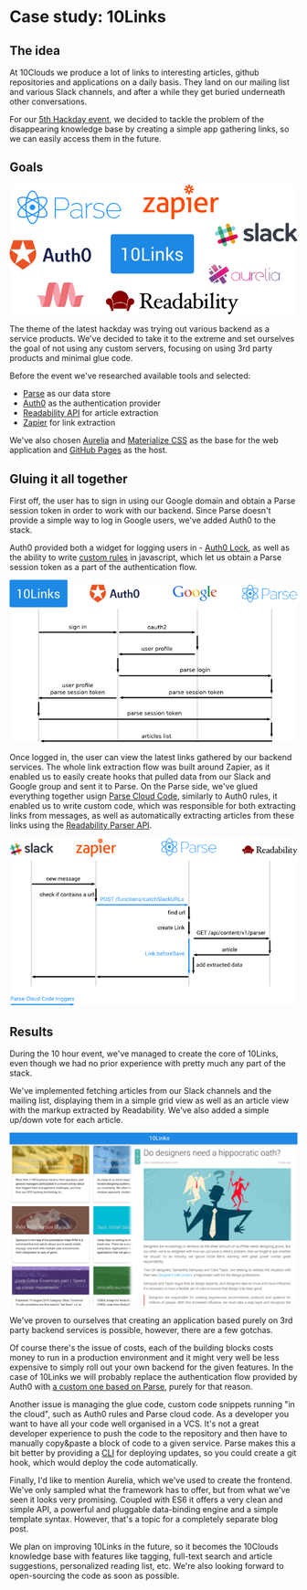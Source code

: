 # Case study: 10Links

## The idea

At 10Clouds we produce a lot of links to interesting articles, github repositories and applications on a daily basis. They land on our mailing list and various Slack channels, and after a while they get buried underneath other conversations.

For our [5th Hackday event][5th hackday post], we decided to tackle the problem of the disappearing knowledge base by creating a simple app gathering links, so we can easily access them in the future.

## Goals

![Logos](tech-cloud.png)

The theme of the latest hackday was trying out various backend as a service products. We've decided to take it to the extreme and set ourselves the goal of not using any custom servers, focusing on using 3rd party products and minimal glue code.

Before the event we've researched available tools and selected:
- [Parse][] as our data store
- [Auth0][] as the authentication provider
- [Readability API][] for article extraction
- [Zapier][] for link extraction

We've also chosen [Aurelia][] and [Materialize CSS][] as the base for the web application and [GitHub Pages][] as the host.

## Gluing it all together

First off, the user has to sign in using our Google domain and obtain a Parse session token in order to work with our backend. Since Parse doesn't provide a simple way to log in Google users, we've added Auth0 to the stack. 

Auth0 provided both a widget for logging users in - [Auth0 Lock][], as well as the ability to write [custom rules][auth0 rules] in javascript, which let us obtain a Parse session token as a part of the authentication flow.

![Authentication flow](auth-flow.png)

Once logged in, the user can view the latest links gathered by our backend services. The whole link extraction flow was built around Zapier, as it enabled us to easily create hooks that pulled data from our Slack and Google group and sent it to Parse. On the Parse side, we've glued everything together usign [Parse Cloud Code][], similarly to Auth0 rules, it enabled us to write custom code, which was responsible for both extracting links from messages, as well as automatically extracting articles from these links using the [Readability Parser API][readability parser].

![Pull link flow](pull-flow.png)

## Results

During the 10 hour event, we've managed to create the core of 10Links, even though we had no prior experience with pretty much any part of the stack.

We've implemented fetching articles from our Slack channels and the mailing list, displaying them in a simple grid view as well as an article view with the markup extracted by Readability. We've also added a simple up/down vote for each article. 

![End result](result.png)

We've proven to ourselves that creating an application based purely on 3rd party backend services is possible, however, there are a few gotchas. 

Of course there's the issue of costs, each of the building blocks costs money to run in a production environment and it might very well be less expensive to simply roll out your own backend for the given features. In the case of 10Links we will probably replace the authentication flow provided by Auth0 with [a custom one based on Parse](https://parse.com/tutorials/adding-third-party-authentication-to-your-web-app), purely for that reason.

Another issue is managing the glue code, custom code snippets running "in the cloud", such as Auth0 rules and Parse cloud code. As a developer you want to have all your code well organised in a VCS. It's not a great developer experience to push the code to the repository and then have to manually copy&paste a block of code to a given service. Parse makes this a bit better by providing a [CLI][parse cli] for deploying updates, so you could create a git hook, which would deploy the code automatically.

Finally, I'd like to mention Aurelia, which we've used to create the frontend. We've only sampled what the framework has to offer, but from what we've seen it looks very promising. Coupled with ES6 it offers a very clean and simple API, a powerful and pluggable data-binding engine and a simple template syntax. However, that's a topic for a completely separate blog post.

We plan on improving 10Links in the future, so it becomes the 10Clouds knowledge base with features like tagging, full-text search and article suggestions, personalized reading list, etc. We're also looking forward to open-sourcing the code as soon as possible.

[5th hackday post]: http://10clouds.com/blog/hackday-v-why-we-all-love-codefesting/
[aurelia]: http://aurelia.io/
[auth0]: https://auth0.com/
[auth0 lock]: https://auth0.com/lock
[auth0 rules]: https://auth0.com/docs/rules
[google groups]: https://groups.google.com
[materialize css]: http://materializecss.com/
[parse]: https://parse.com/
[parse cli]: https://parse.com/docs/js/guide#command-line
[parse cloud code]: https://parse.com/docs/js/guide#cloud-code
[readability api]: https://www.readability.com/developers/api/
[readability parser]: https://www.readability.com/developers/api/parser
[readability]: https://www.readability.com/
[slack]: https://slack.com/
[zapier]: https://zapier.com
[github pages]: https://pages.github.com/
